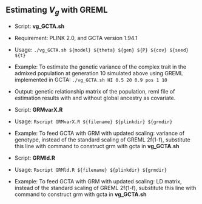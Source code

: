 ## Estimating ${V}_g$ with GREML 
* Script: **vg_GCTA.sh**
* Requirement: PLINK 2.0, and GCTA version 1.94.1
* Usage: ```./vg_GCTA.sh ${model} ${theta} ${gen} ${P} ${cov} ${seed} ${t}```
* Example: To estimate the genetic variance of the complex trait in the admixed population at generation 10 simulated above using GREML implemented in GCTA: ```./vg_GCTA.sh HI 0.5 20 0.9 pos 1 10```
* Output: genetic relationship matrix of the population, reml file of estimation results with and without global ancestry as covariate.

* Script: **GRMvarX.R**
* Usage: ```Rscript GRMvarX.R ${filename} ${plinkdir} ${grmdir}```
* Example: To feed GCTA with GRM with updated scaling: variance of genotype, instead of the standard scaling of GREML 2f(1-f), substitute this line with command to construct grm with gcta in **vg_GCTA.sh**
  
* Script: **GRMld.R**
* Usage: ```Rscript GRMld.R ${filename} ${plinkdir} ${grmdir}```
* Example: To feed GCTA with GRM with updated scaling: LD matrix, instead of the standard scaling of GREML 2f(1-f), substitute this line with command to construct grm with gcta in **vg_GCTA.sh**
